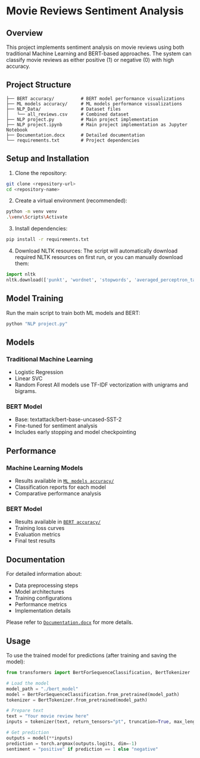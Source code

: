 # Movie Reviews Sentiment Analysis

## Overview

This project implements sentiment analysis on movie reviews using both traditional Machine Learning and BERT-based approaches. The system can classify movie reviews as either positive (1) or negative (0) with high accuracy.

## Project Structure

```
├── BERT accuracy/          # BERT model performance visualizations
├── ML models accuracy/     # ML models performance visualizations
├── NLP_Data/               # Dataset files
│   └── all_reviews.csv     # Combined dataset
├── NLP project.py          # Main project implementation
├── NLP project.ipynb       # Main project implementation as Jupyter Notebook
├── Documentation.docx      # Detailed documentation
└── requirements.txt        # Project dependencies
```

## Setup and Installation

1. Clone the repository:

```bash
git clone <repository-url>
cd <repository-name>
```

2. Create a virtual environment (recommended):

```bash
python -m venv venv
.\venv\Scripts\Activate
```

3. Install dependencies:

```bash
pip install -r requirements.txt
```

4. Download NLTK resources:
   The script will automatically download required NLTK resources on first run, or you can manually download them:

```python
import nltk
nltk.download(['punkt', 'wordnet', 'stopwords', 'averaged_perceptron_tagger'])
```

## Model Training

Run the main script to train both ML models and BERT:

```bash
python "NLP project.py"
```

## Models

### Traditional Machine Learning

- Logistic Regression
- Linear SVC
- Random Forest
  All models use TF-IDF vectorization with unigrams and bigrams.

### BERT Model

- Base: textattack/bert-base-uncased-SST-2
- Fine-tuned for sentiment analysis
- Includes early stopping and model checkpointing

## Performance

### Machine Learning Models

- Results available in [`ML models accuracy/`](./ML%20models%20accuracy/)
- Classification reports for each model
- Comparative performance analysis

### BERT Model

- Results available in [`BERT accuracy/`](./BERT%20accuracy/)
- Training loss curves
- Evaluation metrics
- Final test results

## Documentation

For detailed information about:

- Data preprocessing steps
- Model architectures
- Training configurations
- Performance metrics
- Implementation details

Please refer to [`Documentation.docx`](./Documentation.docx) for more details.

## Usage

To use the trained model for predictions (after training and saving the model):

```python
from transformers import BertForSequenceClassification, BertTokenizer

# Load the model
model_path = "./bert_model"
model = BertForSequenceClassification.from_pretrained(model_path)
tokenizer = BertTokenizer.from_pretrained(model_path)

# Prepare text
text = "Your movie review here"
inputs = tokenizer(text, return_tensors="pt", truncation=True, max_length=128)

# Get prediction
outputs = model(**inputs)
prediction = torch.argmax(outputs.logits, dim=-1)
sentiment = "positive" if prediction == 1 else "negative"
```

